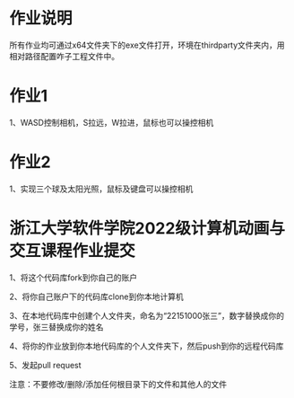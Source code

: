 # 作业说明
所有作业均可通过x64文件夹下的exe文件打开，环境在thirdparty文件夹内，用相对路径配置咋子工程文件中。


# 作业1

1、WASD控制相机，S拉远，W拉进，鼠标也可以操控相机

# 作业2

1、实现三个球及太阳光照，鼠标及键盘可以操控相机

# 

# 浙江大学软件学院2022级计算机动画与交互课程作业提交

1、将这个代码库fork到你自己的账户

2、将你自己账户下的代码库clone到你本地计算机

3、在本地代码库中创建个人文件夹，命名为“22151000张三”，数字替换成你的学号，张三替换成你的姓名

4、将你的作业放到你本地代码库的个人文件夹下，然后push到你的远程代码库

5、发起pull request

注意：不要修改/删除/添加任何根目录下的文件和其他人的文件
